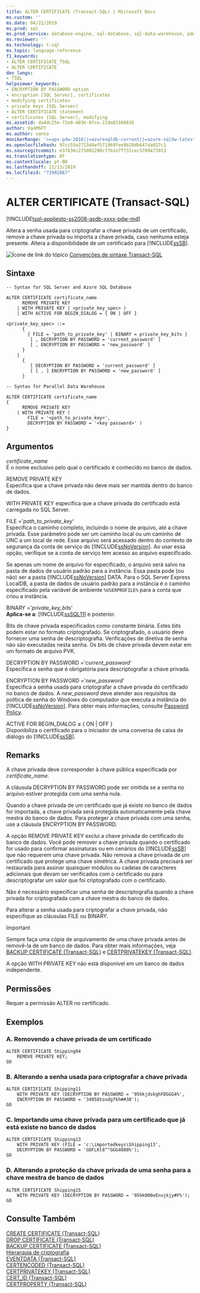 ```yaml
---
title: ALTER CERTIFICATE (Transact-SQL) | Microsoft Docs
ms.custom: ''
ms.date: 04/22/2019
ms.prod: sql
ms.prod_service: database-engine, sql-database, sql-data-warehouse, pdw
ms.reviewer: ''
ms.technology: t-sql
ms.topic: language-reference
f1_keywords:
- ALTER_CERTIFICATE_TSQL
- ALTER CERTIFICATE
dev_langs:
- TSQL
helpviewer_keywords:
- ENCRYPTION BY PASSWORD option
- encryption [SQL Server], certificates
- modifying certificates
- private keys [SQL Server]
- ALTER CERTIFICATE statement
- certificates [SQL Server], modifying
ms.assetid: da4dc25e-72e0-4036-87ce-22de83160836
author: VanMSFT
ms.author: vanto
monikerRange: '>=aps-pdw-2016||=azuresqldb-current||=azure-sqldw-latest||>=sql-server-2016||=sqlallproducts-allversions||>=sql-server-linux-2017||=azuresqldb-mi-current'
ms.openlocfilehash: 97cc55e271344ef571969fee9b20db647da027c1
ms.sourcegitcommit: e37636c275002200cf7b1e7f731cec5709473913
ms.translationtype: HT
ms.contentlocale: pt-BR
ms.lasthandoff: 11/13/2019
ms.locfileid: "73982867"
---
```

# <a name="alter-certificate-transact-sql"></a>ALTER CERTIFICATE (Transact-SQL)
[!INCLUDE[tsql-appliesto-ss2008-asdb-xxxx-pdw-md](../../includes/tsql-appliesto-ss2008-asdb-xxxx-pdw-md.md)]

  Altera a senha usada para criptografar a chave privada de um certificado, remove a chave privada ou importa a chave privada, caso nenhuma esteja presente. Altera a disponibilidade de um certificado para [!INCLUDE[ssSB](../../includes/sssb-md.md)].  
  
 ![Ícone de link do tópico](../../database-engine/configure-windows/media/topic-link.gif "Ícone de link do tópico") [Convenções de sintaxe Transact-SQL](../../t-sql/language-elements/transact-sql-syntax-conventions-transact-sql.md)  
  
## <a name="syntax"></a>Sintaxe  
  
```  
-- Syntax for SQL Server and Azure SQL Database  
  
ALTER CERTIFICATE certificate_name   
      REMOVE PRIVATE KEY  
    | WITH PRIVATE KEY ( <private_key_spec> )  
    | WITH ACTIVE FOR BEGIN_DIALOG = { ON | OFF }  
  
<private_key_spec> ::=   
      {   
        { FILE = 'path_to_private_key' | BINARY = private_key_bits }  
         [ , DECRYPTION BY PASSWORD = 'current_password' ]  
         [ , ENCRYPTION BY PASSWORD = 'new_password' ]  
      }  
    |  
      {  
         [ DECRYPTION BY PASSWORD = 'current_password' ]  
         [ [ , ] ENCRYPTION BY PASSWORD = 'new_password' ]  
      }  
```  
  
```  
-- Syntax for Parallel Data Warehouse  
  
ALTER CERTIFICATE certificate_name   
{  
      REMOVE PRIVATE KEY  
    | WITH PRIVATE KEY (   
        FILE = '<path_to_private_key>',  
        DECRYPTION BY PASSWORD = '<key password>' )
}  
```  
  
## <a name="arguments"></a>Argumentos  
 *certificate_name*  
 É o nome exclusivo pelo qual o certificado é conhecido no banco de dados.  
  
 REMOVE PRIVATE KEY  
 Especifica que a chave privada não deve mais ser mantida dentro do banco de dados.  
  
 WITH PRIVATE KEY especifica que a chave privada do certificado está carregada no SQL Server.

 FILE ='*path_to_private_key*'  
 Especifica o caminho completo, incluindo o nome de arquivo, até a chave privada. Esse parâmetro pode ser um caminho local ou um caminho de UNC a um local de rede. Esse arquivo será acessado dentro do contexto de segurança da conta de serviço do [!INCLUDE[ssNoVersion](../../includes/ssnoversion-md.md)]. Ao usar essa opção, verifique se a conta de serviço tem acesso ao arquivo especificado.
 
 Se apenas um nome de arquivo for especificado, o arquivo será salvo na pasta de dados de usuário padrão para a instância. Essa pasta pode (ou não) ser a pasta [!INCLUDE[ssNoVersion](../../includes/ssnoversion-md.md)] DATA. Para o SQL Server Express LocalDB, a pasta de dados de usuário padrão para a instância é o caminho especificado pela variável de ambiente `%USERPROFILE%` para a conta que criou a instância.  
  
 BINARY ='*private_key_bits*'  
 **Aplica-se a**: [!INCLUDE[ssSQL11](../../includes/sssql11-md.md)] e posterior.  
  
 Bits de chave privada especificados como constante binária. Estes bits podem estar no formato criptografado. Se criptografado, o usuário deve fornecer uma senha de descriptografia. Verificações de diretiva de senha não são executadas nesta senha. Os bits de chave privada devem estar em um formato de arquivo PVK.  
  
 DECRYPTION BY PASSWORD ='*current_password*'  
 Especifica a senha que é obrigatória para descriptografar a chave privada.  
  
 ENCRYPTION BY PASSWORD ='*new_password*'  
 Especifica a senha usada para criptografar a chave privada do certificado no banco de dados. A *new_password* deve atender aos requisitos da política de senha do Windows do computador que executa a instância do [!INCLUDE[ssNoVersion](../../includes/ssnoversion-md.md)]. Para obter mais informações, consulte [Password Policy](../../relational-databases/security/password-policy.md).  
  
 ACTIVE FOR BEGIN_DIALOG **=** { ON | OFF }  
 Disponibiliza o certificado para o iniciador de uma conversa de caixa de diálogo do [!INCLUDE[ssSB](../../includes/sssb-md.md)].  
  
## <a name="remarks"></a>Remarks  
 A chave privada deve corresponder à chave pública especificada por *certificate_name*.  
  
 A cláusula DECRYPTION BY PASSWORD pode ser omitida se a senha no arquivo estiver protegida com uma senha nula.  
  
 Quando a chave privada de um certificado que já existe no banco de dados for importada, a chave privada será protegida automaticamente pela chave mestra do banco de dados. Para proteger a chave privada com uma senha, use a cláusula ENCRYPTION BY PASSWORD.  
  
 A opção REMOVE PRIVATE KEY exclui a chave privada do certificado do banco de dados. Você pode remover a chave privada quando o certificado for usado para confirmar assinaturas ou em cenários do [!INCLUDE[ssSB](../../includes/sssb-md.md)] que não requerem uma chave privada. Não remova a chave privada de um certificado que protege uma chave simétrica. A chave privada precisará ser restaurada para assinar quaisquer módulos ou cadeias de caracteres adicionais que devam ser verificados com o certificado ou para descriptografar um valor que foi criptografado com o certificado.   
  
 Não é necessário especificar uma senha de descriptografia quando a chave privada for criptografada com a chave mestra do banco de dados.  
 
 Para alterar a senha usada para criptografar a chave privada, não especifique as cláusulas FILE ou BINARY.
  
> [!IMPORTANT]  
>  Sempre faça uma cópia de arquivamento de uma chave privada antes de removê-la de um banco de dados. Para obter mais informações, veja [BACKUP CERTIFICATE &#40;Transact-SQL&#41;](../../t-sql/statements/backup-certificate-transact-sql.md) e [CERTPRIVATEKEY &#40;Transact-SQL&#41;](../../t-sql/functions/certprivatekey-transact-sql.md).  
  
 A opção WITH PRIVATE KEY não está disponível em um banco de dados independente.  
  
## <a name="permissions"></a>Permissões  
 Requer a permissão ALTER no certificado.  
  
## <a name="examples"></a>Exemplos  
  
### <a name="a-removing-the-private-key-of-a-certificate"></a>A. Removendo a chave privada de um certificado  
  
```  
ALTER CERTIFICATE Shipping04   
    REMOVE PRIVATE KEY;  
GO  
```  
  
### <a name="b-changing-the-password-that-is-used-to-encrypt-the-private-key"></a>B. Alterando a senha usada para criptografar a chave privada  
  
```  
ALTER CERTIFICATE Shipping11   
    WITH PRIVATE KEY (DECRYPTION BY PASSWORD = '95hkjdskghFDGGG4%',  
    ENCRYPTION BY PASSWORD = '34958tosdgfkh##38');  
GO  
```  
  
### <a name="c-importing-a-private-key-for-a-certificate-that-is-already-present-in-the-database"></a>C. Importando uma chave privada para um certificado que já está existe no banco de dados  
  
```  
ALTER CERTIFICATE Shipping13   
    WITH PRIVATE KEY (FILE = 'c:\importedkeys\Shipping13',  
    DECRYPTION BY PASSWORD = 'GDFLKl8^^GGG4000%');  
GO  
```  
  
### <a name="d-changing-the-protection-of-the-private-key-from-a-password-to-the-database-master-key"></a>D. Alterando a proteção da chave privada de uma senha para a chave mestra de banco de dados  
  
```  
ALTER CERTIFICATE Shipping15   
    WITH PRIVATE KEY (DECRYPTION BY PASSWORD = '95hk000eEnvjkjy#F%');  
GO  
```  
  
## <a name="see-also"></a>Consulte Também  
 [CREATE CERTIFICATE &#40;Transact-SQL&#41;](../../t-sql/statements/create-certificate-transact-sql.md)  
 [DROP CERTIFICATE &#40;Transact-SQL&#41;](../../t-sql/statements/drop-certificate-transact-sql.md)  
 [BACKUP CERTIFICATE &#40;Transact-SQL&#41;](../../t-sql/statements/backup-certificate-transact-sql.md)  
 [Hierarquia de criptografia](../../relational-databases/security/encryption/encryption-hierarchy.md)  
 [EVENTDATA &#40;Transact-SQL&#41;](../../t-sql/functions/eventdata-transact-sql.md)  
 [CERTENCODED &#40;Transact-SQL&#41;](../../t-sql/functions/certencoded-transact-sql.md)  
 [CERTPRIVATEKEY &#40;Transact-SQL&#41;](../../t-sql/functions/certprivatekey-transact-sql.md)  
 [CERT_ID &#40;Transact-SQL&#41;](../../t-sql/functions/cert-id-transact-sql.md)  
 [CERTPROPERTY &#40;Transact-SQL&#41;](../../t-sql/functions/certproperty-transact-sql.md)  
  
  

